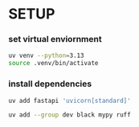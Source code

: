 # SETUP

### set virtual enviornment

```zsh
uv venv --python=3.13
source .venv/bin/activate
```
### install dependencies

```zsh
uv add fastapi 'uvicorn[standard]'
```

```zsh
uv add --group dev black mypy ruff
```